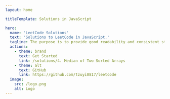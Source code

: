 ```yaml
---
layout: home

titleTemplate: Solutions in JavaScript

hero:
  name: 'LeetCode Solutions'
  text: 'Solutions to LeetCode in JavaScript.'
  tagline: The purpose is to provide good readability and consistent style to the code.
  actions:
    - theme: brand
      text: Get Started
      link: /solutions/4. Median of Two Sorted Arrays
    - theme: alt
      text: GitHub
      link: https://github.com/tzuyi0817/leetcode
  image:
    src: /logo.png
    alt: Logo
---
```

